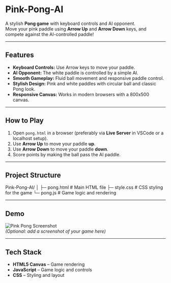 # Pink-Pong-AI

A stylish **Pong game** with keyboard controls and AI opponent.  
Move your pink paddle using **Arrow Up** and **Arrow Down** keys, and compete against the AI-controlled paddle!

---

## Features

- **Keyboard Controls:** Use Arrow keys to move your paddle.
- **AI Opponent:** The white paddle is controlled by a simple AI.
- **Smooth Gameplay:** Fluid ball movement and responsive paddle control.
- **Stylish Design:** Pink and white paddles with circular ball and classic Pong look.
- **Responsive Canvas:** Works in modern browsers with a 800x500 canvas.

---

## How to Play

1. Open `pong.html` in a browser (preferably via **Live Server** in VSCode or a localhost setup).  
2. Use **Arrow Up** to move your paddle **up**.  
3. Use **Arrow Down** to move your paddle **down**.  
4. Score points by making the ball pass the AI paddle.  

---

## Project Structure
Pink-Pong-AI/
│
├─ pong.html # Main HTML file
├─ style.css # CSS styling for the game
└─ pong.js # Game logic and rendering


---

## Demo

![Pink Pong Screenshot](screenshot.png)  
*(Optional: add a screenshot of your game here)*

---

## Tech Stack

- **HTML5 Canvas** – Game rendering
- **JavaScript** – Game logic and controls
- **CSS** – Styling and layout

